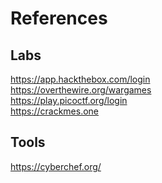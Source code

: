 # References

## Labs

https://app.hackthebox.com/login \
https://overthewire.org/wargames \
https://play.picoctf.org/login \
https://crackmes.one

## Tools

https://cyberchef.org/
